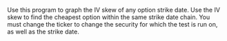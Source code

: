 Use this program to graph the IV skew of any option strike date. Use the IV skew to find the cheapest option within the same strike date chain. You must change the ticker to change the security for which the test is run on, as well as the strike date.